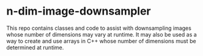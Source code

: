 # n-dim-image-downsampler
This repo contains classes and code to assist with downsampling images whose number of dimensions may vary at runtime. It may also be used as a way to create and use arrays in C++ whose number of dimensions must be determined at runtime.
